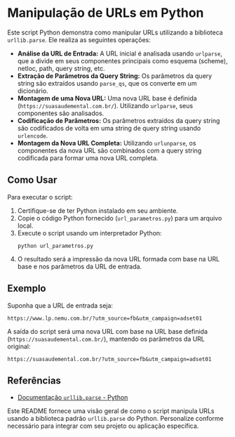 <h1>Manipulação de URLs em Python</h1> 
<p>Este script Python demonstra como manipular URLs utilizando a biblioteca <code>urllib.parse</code>. Ele realiza as seguintes operações:</p>
<ul>
    <li><strong>Análise da URL de Entrada:</strong> A URL inicial é analisada usando <code>urlparse</code>, que a divide em seus componentes principais como esquema (scheme), netloc, path, query string, etc.</li>
<li><strong>Extração de Parâmetros da Query String:</strong> Os parâmetros da query string são extraídos usando <code>parse_qs</code>, que os converte em um dicionário.</li>

<li><strong>Montagem de uma Nova URL:</strong> Uma nova URL base é definida (<code>https://suasaudemental.com.br/</code>). Utilizando <code>urlparse</code>, seus componentes são analisados.</li>

<li><strong>Codificação de Parâmetros:</strong> Os parâmetros extraídos da query string são codificados de volta em uma string de query string usando <code>urlencode</code>.</li>

<li><strong>Montagem da Nova URL Completa:</strong> Utilizando <code>urlunparse</code>, os componentes da nova URL são combinados com a query string codificada para formar uma nova URL completa.</li>
</ul>
<h2>Como Usar</h2>
<p>Para executar o script:</p>
<ol>
    <li>Certifique-se de ter Python instalado em seu ambiente.</li>
<li>Copie o código Python fornecido (<code>url_parametros.py</code>) para um arquivo local.</li>

<li>Execute o script usando um interpretador Python:</li>

<pre><code class="language-bash">python url_parametros.py</code></pre>

<li>O resultado será a impressão da nova URL formada com base na URL base e nos parâmetros da URL de entrada.</li>
</ol>
<h2>Exemplo</h2>
<p>Suponha que a URL de entrada seja:</p>
<pre><code class="language-plaintext">https://www.lp.nemu.com.br/?utm_source=fb&amp;utm_campaign=adset01</code></pre>
<p>A saída do script será uma nova URL com base na URL base definida (<code>https://suasaudemental.com.br/</code>), mantendo os parâmetros da URL original:</p>
<pre><code class="language-plaintext">https://suasaudemental.com.br/?utm_source=fb&amp;utm_campaign=adset01</code></pre>
<h2>Referências</h2>
<ul>
  <li><a href="https://docs.python.org/3/library/urllib.parse.html">Documentação <code>urllib.parse</code> - Python</a></li>
</ul>
<p>Este README fornece uma visão geral de como o script manipula URLs usando a biblioteca padrão <code>urllib.parse</code> do Python. Personalize conforme necessário para integrar com seu projeto ou aplicação específica.</p>
